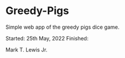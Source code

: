 # Greedy-Pigs
Simple web app of the greedy pigs dice game.

Started: 25th May, 2022
Finished:

Mark T. Lewis Jr.
